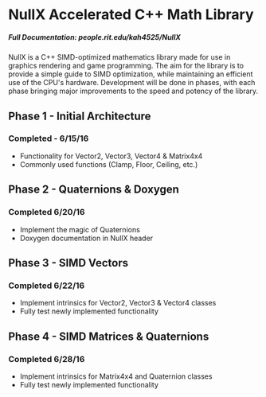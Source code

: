 # NullX Accelerated C++ Math Library
##### Full Documentation: people.rit.edu/kah4525/NullX
NullX is a C++ SIMD-optimized mathematics library made for use in graphics rendering and game programming.
The aim for the library is to provide a simple guide to SIMD optimization, while maintaining an efficient use of the 
CPU's hardware. Development will be done in phases, with each phase bringing major improvements to the speed and 
potency of the library.

## Phase 1 - Initial Architecture
### Completed - 6/15/16
- Functionality for Vector2, Vector3, Vector4 & Matrix4x4
- Commonly used functions (Clamp, Floor, Ceiling, etc.)

## Phase 2 - Quaternions & Doxygen
### Completed 6/20/16
- Implement the magic of Quaternions
- Doxygen documentation in NullX header

## Phase 3 - SIMD Vectors
### Completed 6/22/16
- Implement intrinsics for Vector2, Vector3 & Vector4 classes
- Fully test newly implemented functionality

## Phase 4 - SIMD Matrices & Quaternions
### Completed 6/28/16
- Implement intrinsics for Matrix4x4 and Quaternion classes
- Fully test newly implemented functionality
